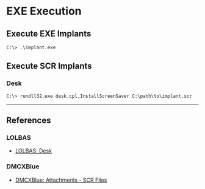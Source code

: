 # EXE Execution

## Execute EXE Implants

```
C:\> .\implant.exe
```

## Execute SCR Implants

### Desk

```
C:\> rundll32.exe desk.cpl,InstallScreenSaver C:\path\to\implant.scr
```

---
## References

### LOLBAS

- [LOLBAS: Desk](https://lolbas-project.github.io/lolbas/Libraries/Desk/)

### DMCXBlue

- [DMCXBlue: Attachments - SCR Files](https://dmcxblue.gitbook.io/red-team-notes-2-0/red-team-techniques/initial-access/t1566-phishing/phishing-spearphishing-attachment/attachments-scr-files)